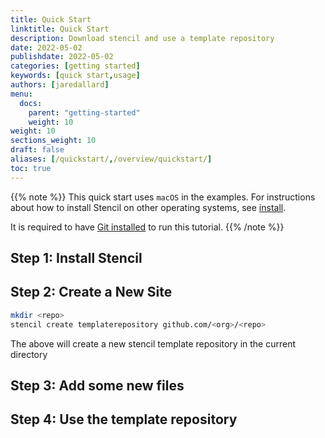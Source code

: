 ```yaml
---
title: Quick Start
linktitle: Quick Start
description: Download stencil and use a template repository
date: 2022-05-02
publishdate: 2022-05-02
categories: [getting started]
keywords: [quick start,usage]
authors: [jaredallard]
menu:
  docs:
    parent: "getting-started"
    weight: 10
weight: 10
sections_weight: 10
draft: false
aliases: [/quickstart/,/overview/quickstart/]
toc: true
---
```


{{% note %}}
This quick start uses `macOS` in the examples. For instructions about how to install Stencil on other operating systems, see [install](/getting-started/installing).

It is required to have [Git installed](https://git-scm.com/downloads) to run this tutorial.
{{% /note %}}

## Step 1: Install Stencil

<!-- TODO: Install -->

## Step 2: Create a New Site

```bash
mkdir <repo>
stencil create templaterepository github.com/<org>/<repo>
```

The above will create a new stencil template repository in the current directory

## Step 3: Add some new files

<!-- TODO: Add new files -->

## Step 4: Use the template repository

<!-- TODO: Use the template repository -->
